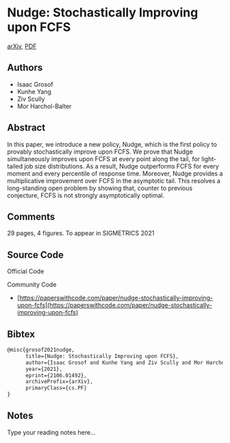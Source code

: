 
# Nudge: Stochastically Improving upon FCFS

[arXiv](https://arxiv.org/abs/2106.01492), [PDF](https://arxiv.org/pdf/2106.01492.pdf)

## Authors

- Isaac Grosof
- Kunhe Yang
- Ziv Scully
- Mor Harchol-Balter

## Abstract

In this paper, we introduce a new policy, Nudge, which is the first policy to provably stochastically improve upon FCFS. We prove that Nudge simultaneously improves upon FCFS at every point along the tail, for light-tailed job size distributions. As a result, Nudge outperforms FCFS for every moment and every percentile of response time. Moreover, Nudge provides a multiplicative improvement over FCFS in the asymptotic tail. This resolves a long-standing open problem by showing that, counter to previous conjecture, FCFS is not strongly asymptotically optimal.

## Comments

29 pages, 4 figures. To appear in SIGMETRICS 2021

## Source Code

Official Code



Community Code

- [https://paperswithcode.com/paper/nudge-stochastically-improving-upon-fcfs](https://paperswithcode.com/paper/nudge-stochastically-improving-upon-fcfs)

## Bibtex

```tex
@misc{grosof2021nudge,
      title={Nudge: Stochastically Improving upon FCFS}, 
      author={Isaac Grosof and Kunhe Yang and Ziv Scully and Mor Harchol-Balter},
      year={2021},
      eprint={2106.01492},
      archivePrefix={arXiv},
      primaryClass={cs.PF}
}
```

## Notes

Type your reading notes here...

